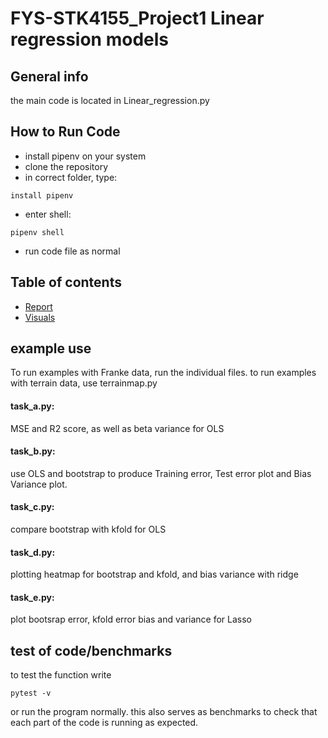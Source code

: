 # FYS-STK4155_Project1 Linear regression models

## General info
the main code is located in Linear_regression.py

## How to Run Code
* install pipenv on your system 
* clone the repository
*  in correct folder, type:
```
install pipenv
```
* enter shell:
```
pipenv shell
```
* run code file as normal


## Table of contents
* [Report](report)
* [Visuals](visuals)

## example use 
To run examples with Franke data, run the individual files. 
to run examples with terrain data, use terrainmap.py
#### task_a.py:
MSE and R2 score, as well as beta variance for OLS
#### task_b.py:
  use OLS and bootstrap to produce Training error, Test error plot
and Bias Variance plot.
#### task_c.py:
compare bootstrap with kfold for OLS
#### task_d.py:
plotting heatmap for bootstrap and kfold, and bias variance with ridge
#### task_e.py:
plot bootsrap error, kfold error bias and variance for Lasso
## test of code/benchmarks
to test the function write
```
pytest -v 
```
or run the program normally. this also serves as benchmarks to check that each part of the code is running as expected.

